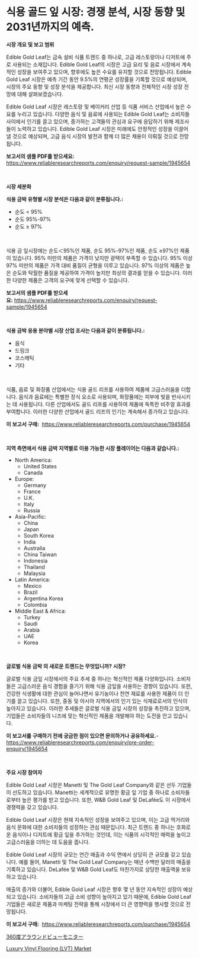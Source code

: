 <p><h1>식용 골드 잎 시장: 경쟁 분석, 시장 동향 및 2031년까지의 예측.</h1></p><p><strong>시장 개요 및 보고 범위</strong></p>
<p><p>Edible Gold Leaf는 금속 설비 식품 트렌드 중 하나로, 고급 레스토랑이나 디저트에 주로 사용되는 소재입니다. Edible Gold Leaf의 시장은 고급 요리 및 음료 시장에서 계속적인 성장을 보여주고 있으며, 향후에도 높은 수요를 유지할 것으로 전망됩니다. Edible Gold Leaf 시장은 예측 기간 동안 9.5%의 연평균 성장률을 기록할 것으로 예상되며, 시장의 주요 동향 및 성장 분석을 제공합니다. 최신 시장 동향과 전체적인 시장 성장 전망에 대해 살펴보겠습니다.</p><p>Edible Gold Leaf 시장은 레스토랑 및 베이커리 산업 등 식품 서비스 산업에서 높은 수요를 누리고 있습니다. 다양한 음식 및 음료에 사용되는 Edible Gold Leaf는 소비자들 사이에서 인기를 끌고 있으며, 증가하는 고객들의 관심과 요구에 응답하기 위해 제조사들이 노력하고 있습니다. Edible Gold Leaf 시장은 미래에도 안정적인 성장을 이끌어낼 것으로 예상되며, 고급 음식 시장의 발전과 함께 더 많은 채용이 이뤄질 것으로 전망됩니다.</p></p>
<p><strong>보고서의 샘플 PDF를 받으세요:</strong> <a href="https://www.reliableresearchreports.com/enquiry/request-sample/1945654">https://www.reliableresearchreports.com/enquiry/request-sample/1945654</a></p>
<p>&nbsp;</p>
<p><strong>시장 세분화</strong></p>
<p><strong>식용 금박 유형별 시장 분석은 다음과 같이 분류됩니다.:</strong></p>
<p><ul><li>순도 < 95%</li><li>순도 95%-97%</li><li>순도 ≥ 97%</li></ul></p>
<p>&nbsp;</p>
<p><p>식용 금 잎시장에는 순도＜95%인 제품, 순도 95%-97%인 제품, 순도 ≥97%인 제품이 있습니다. 95% 미만의 제품은 가격이 낮지만 광택이 부족할 수 있습니다. 95% 이상 97% 미만의 제품은 가격 대비 품질이 균형을 이루고 있습니다. 97% 이상의 제품은 높은 순도와 탁월한 품질을 제공하여 가격이 높지만 최상의 결과를 얻을 수 있습니다. 이러한 다양한 제품은 고객의 요구에 맞게 선택할 수 있습니다.</p></p>
<p><strong>보고서의 샘플 PDF를 받으세요:</strong>&nbsp;<a href="https://www.reliableresearchreports.com/enquiry/request-sample/1945654">https://www.reliableresearchreports.com/enquiry/request-sample/1945654</a></p>
<p>&nbsp;</p>
<p><strong> 식용 금박 응용 분야별 시장 산업 조사는 다음과 같이 분류됩니다.:</strong></p>
<p><ul><li>음식</li><li>드링크</li><li>코스메틱</li><li>기타</li></ul></p>
<p>&nbsp;</p>
<p><p>식품, 음료 및 화장품 산업에서는 식용 골드 리프를 사용하여 제품에 고급스러움을 더합니다. 음식과 음료에는 특별한 장식 요소로 사용되며, 화장품에는 피부에 빛을 반사시키는 데 사용됩니다. 다른 산업에서도 골드 리프를 사용하여 제품에 독특한 비주얼 효과를 부여합니다. 이러한 다양한 산업에서 골드 리프의 인기는 계속해서 증가하고 있습니다.</p></p>
<p><strong>이 보고서 구매:</strong>&nbsp; <a href="https://www.reliableresearchreports.com/purchase/1945654">https://www.reliableresearchreports.com/purchase/1945654</a></p>
<p>&nbsp;</p>
<p><strong>지역 측면에서 식용 금박 지역별로 이용 가능한 시장 플레이어는 다음과 같습니다.:</strong></p>
<p><ul>
    <li>
        North America:
        <ul>
            <li>United States</li>
            <li>Canada</li>
        </ul>
    </li>
    <li>
        Europe:
        <ul>
            <li>Germany</li>
            <li>France</li>
            <li>U.K.</li>
            <li>Italy</li>
            <li>Russia</li>
        </ul>
    </li>
    <li>
        Asia-Pacific:
        <ul>
            <li>China</li>
            <li>Japan</li>
            <li>South Korea</li>
            <li>India</li>
            <li>Australia</li>
            <li>China Taiwan</li>
            <li>Indonesia</li>
            <li>Thailand</li>
            <li>Malaysia</li>
        </ul>
    </li>
    <li>
        Latin America:
        <ul>
            <li>Mexico</li>
            <li>Brazil</li>
            <li>Argentina Korea</li>
            <li>Colombia</li>
        </ul>
    </li>
    <li>
        Middle East & Africa:
        <ul>
            <li>Turkey</li>
            <li>Saudi</li>
            <li>Arabia</li>
            <li>UAE</li>
            <li>Korea</li>
        </ul>
    </li>
    </ul></p>
<p>&nbsp;</p>
<p><strong>글로벌 식용 금박 의 새로운 트렌드는 무엇입니까? 시장?</strong></p>
<p><p>글로벌 식용 금잎 시장에서의 주요 추세 중 하나는 혁신적인 제품 다양화입니다. 소비자들은 고급스러운 음식 경험을 즐기기 위해 식용 금잎을 사용하는 경향이 있습니다. 또한, 건강한 식생활에 대한 관심이 늘어나면서 유기농이나 천연 재료를 사용한 제품이 더 인기를 끌고 있습니다. 또한, 중동 및 아시아 지역에서의 인기 있는 식재료로서의 인식이 높아지고 있습니다. 이러한 추세들은 글로벌 식용 금잎 시장의 성장을 촉진하고 있으며, 기업들은 소비자들의 니즈에 맞는 혁신적인 제품을 개발해야 하는 도전을 안고 있습니다.</p></p>
<p><strong>이 보고서를 구매하기 전에 궁금한 점이 있으면 문의하거나 공유하세요.</strong>- <a href="https://www.reliableresearchreports.com/enquiry/pre-order-enquiry/1945654">https://www.reliableresearchreports.com/enquiry/pre-order-enquiry/1945654</a></p>
<p>&nbsp;</p>
<p><strong>주요 시장 참여자</strong></p>
<p><p>Edible Gold Leaf 시장은 Manetti 및 The Gold Leaf Company와 같은 선두 기업들이 선도하고 있습니다. Manetti는 세계적으로 유명한 황금 잎 기업 중 하나로 소비자들로부터 높은 평가를 받고 있습니다. 또한, W&B Gold Leaf 및 DeLafée도 이 시장에서 경쟁력을 갖고 있습니다.</p><p>Edible Gold Leaf 시장은 현재 지속적인 성장을 보여주고 있으며, 이는 고급 먹거리와 음식 문화에 대한 소비자들의 성장하는 관심 때문입니다. 최근 트렌드 중 하나는 호화로운 음식이나 디저트에 황금 잎을 추가하는 것인데, 이는 식품의 시각적인 매력을 높이고 고급스러움을 더하는 데 도움을 줍니다.</p><p>Edible Gold Leaf 시장의 규모는 연간 매출과 수익 면에서 상당히 큰 규모를 갖고 있습니다. 예를 들어, Manetti 및 The Gold Leaf Company는 매년 수백만 달러의 매출을 기록하고 있습니다. DeLafée 및 W&B Gold Leaf도 마찬가지로 상당한 매출액을 보유하고 있습니다.</p><p>매출의 증가와 더불어, Edible Gold Leaf 시장은 향후 몇 년 동안 지속적인 성장이 예상되고 있습니다. 소비자들의 고급 소비 성향이 높아지고 있기 때문에, Edible Gold Leaf 기업들은 새로운 제품과 마케팅 전략을 통해 시장에서 더 큰 영향력을 행사할 것으로 전망됩니다.</p></p>
<p><strong>이 보고서 구매:</strong>&nbsp;&nbsp;<a href="https://www.reliableresearchreports.com/purchase/1945654">https://www.reliableresearchreports.com/purchase/1945654</a></p>
<p><p><a href="https://github.com/oafhukehf4709715/Market-Research-Report-List-1/blob/main/73588609695.md">360度アラウンドビューモニター</a></p><p><a href="https://github.com/mharielmesa/Market-Research-Report-List-2/blob/main/luxury-vinyl-flooring-lvt-market.md">Luxury Vinyl Flooring (LVT) Market</a></p></p>
